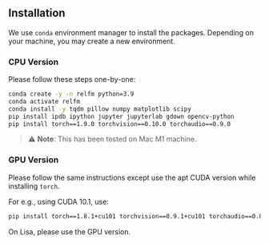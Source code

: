 ## Installation

We use `conda` environment manager to install the packages. Depending on your machine, you may create a new environment.

### CPU Version

Please follow these steps one-by-one:

```bash
conda create -y -n relfm python=3.9
conda activate relfm
conda install -y tqdm pillow numpy matplotlib scipy
pip install ipdb ipython jupyter jupyterlab gdown opencv-python
pip install torch==1.9.0 torchvision==0.10.0 torchaudio==0.9.0
```

> :warning: **Note**: This has been tested on Mac M1 machine.

### GPU Version

Please follow the same instructions except use the apt CUDA version while installing `torch`.

For e.g., using CUDA 10.1, use:
```bash
pip install torch==1.8.1+cu101 torchvision==0.9.1+cu101 torchaudio==0.8.1 -f https://download.pytorch.org/whl/torch_stable.html
```

On Lisa, please use the GPU version.
